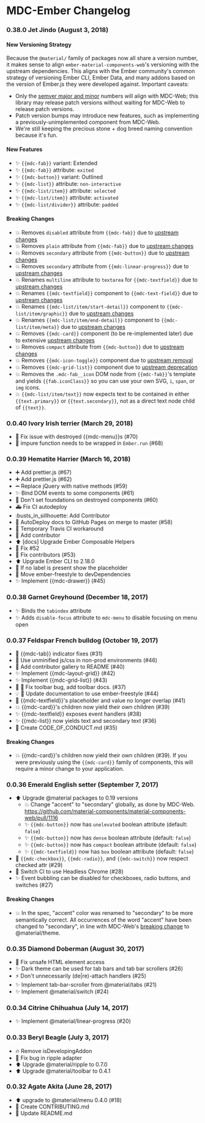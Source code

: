 # MDC-Ember Changelog

### 0.38.0 Jet Jindo (August 3, 2018)

#### New Versioning Strategy

Because the `@material/` family of packages now all share a version number, it
makes sense to align `ember-material-components-web`'s versioning with the
upstream dependencies. This aligns with the Ember community's common strategy
of versioning Ember CLI, Ember Data, and many addons based on the version of
Ember.js they were developed against. Important caveats:

- Only the [semver major and minor](https://semver.org/) numbers will align
  with MDC-Web; this library may release patch versions without waiting
  for MDC-Web to release patch versions.
- Patch version bumps may introduce new features, such as implementing a
  previously-unimplemented component from MDC-Web.
- We're still keeping the precious stone + dog breed naming convention
  because it's fun.

#### New Features

- :sparkles: `{{mdc-fab}}` variant: Extended
- :sparkles: `{{mdc-fab}}` attribute: `exited`
- :sparkles: `{{mdc-button}}` variant: Outlined
- :sparkles: `{{mdc-list}}` attribute: `non-interactive`
- :sparkles: `{{mdc-list/item}}` attribute: `selected`
- :sparkles: `{{mdc-list/item}}` attribute: `activated`
- :sparkles: `{{mdc-list/divider}}` attribute: `padded`

#### Breaking Changes

- :boom: Removes `disabled` attribute from `{{mdc-fab}}` due to [upstream changes](https://github.com/material-components/material-components-web/pull/1198)
- :boom: Removes `plain` attribute from `{{mdc-fab}}` due to [upstream changes](https://github.com/material-components/material-components-web/pull/12490)
- :boom: Removes `secondary` attribute from `{{mdc-button}}` due to [upstream changes](https://github.com/material-components/material-components-web/pull/1270)
- :boom: Removes `secondary` attribute from `{{mdc-linear-progress}}` due to [upstream changes](https://github.com/material-components/material-components-web/issues/1541)
- :boom: Renames `multiline` attribute to `textarea` for `{{mdc-textfield}}` due to [upstream changes](https://github.com/material-components/material-components-web/pull/998)
- :boom: Renames `{{mdc-textfield}}` component to `{{mdc-text-field}}` due to [upstream changes](https://github.com/material-components/material-components-web/issues/1485)
- :boom: Renames `{{mdc-list/item/start-detail}}` component to `{{mdc-list/item/graphic}}` due to [upstream changes]()
- :boom: Renames `{{mdc-list/item/end-detail}}` component to `{{mdc-list/item/meta}}` due to [upstream changes]()
- :boom: Removes `{{mdc-card}}` component (to be re-implemented later) due to extensive [upstream changes](https://github.com/material-components/material-components-web/pull/2025)
- :boom: Removes `compact` attribute from `{{mdc-button}}` due to [upstream changes](https://github.com/material-components/material-components-web/pull/2361)
- :boom: Removes `{{mdc-icon-toggle}}` component due to [upstream removal](https://github.com/material-components/material-components-web/pull/2766)
- :boom: Removes `{{mdc-grid-list}}` component due to [upstream deprecation](https://github.com/material-components/material-components-web/pull/2694)
- :boom: Removes the `.mdc-fab__icon` DOM node from `{{mdc-fab}}`'s template and yields `{{fab.iconClass}}` so you can use your own SVG, `i`, `span`, or `img` icons.
- :boom: `{{mdc-list/item/text}}` now expects text to be contained in either `{{text.primary}}` or `{{text.secondary}}`, not as a direct text node child of `{{text}}`.

### 0.0.40 Ivory Irish terrier (March 29, 2018)
- :bug: Fix issue with destroyed {{mdc-menu}}s (#70)
- :bug: impure function needs to be wrapped in `Ember.run` (#68)

### 0.0.39 Hematite Harrier (March 16, 2018)

- :heavy_plus_sign: Add prettier.js (#67)
- :heavy_plus_sign: Add prettier.js (#62)
- :heavy_minus_sign: Replace jQuery with native methods (#59)
- :sparkles: Bind DOM events to some components (#61)
- :bug: Don't set foundations on destroyed components (#60)
- :ambulance: Fix CI autodeploy
- :busts_in_sillhouette: Add Contributor
- :rocket: AutoDeploy docs to GitHub Pages on merge to master (#58)
- :green_heart: Temporary Travis CI workaround
- :busts_in_silhouette: Add contributor
- :arrow_up: [docs] Upgrade Ember Composable Helpers
- :bug: Fix #52
- :memo: Fix contributors (#53)
- :arrow_up: Upgrade Ember CLI to 2.18.0
- :bug: If no label is present show the placeholder
- :bug: Move ember-freestyle to devDependencies
- :sparkles: Implement {{mdc-drawer}}  (#45)

### 0.0.38 Garnet Greyhound (December 18, 2017)

- :sparkles: Binds the `tabindex` attribute
- :sparkles: Adds `disable-focus` attribute to `mdc-menu` to disable focusing on menu open

### 0.0.37 Feldspar French bulldog (October 19, 2017)

- :bug: {{mdc-tab}} indicator fixes (#31)
- :wrench: Use unminified js/css in non-prod environments (#46)
- :memo: Add contributor gallery to README (#40)
- :sparkles: Implement {{mdc-layout-grid}} (#42)
- :sparkles: Implement {{mdc-grid-list}} (#43)
- :bug: :memo: Fix toolbar bug, add toolbar docs. (#37)
- :bulb: :memo: Update documentation to use ember-freestyle (#44)
- :bug: {{mdc-textfield}}'s placeholder and value no longer overlap (#41)
- :boom: {{mdc-card}}'s children now yield their own children (#39)
- :sparkles: {{mdc-textfield}} exposes event handlers (#38)
- :sparkles: {{mdc-list}} now yields text and secondary text (#36)
- :memo: Create CODE_OF_CONDUCT.md (#35)

#### Breaking Changes

- :boom: {{mdc-card}}'s children now yield their own children (#39).
  If you were previously using the `{{mdc-card}}` family of components,
  this will require a minor change to your application.


### 0.0.36 Emerald English setter (September 7, 2017)

- :arrow_up: Upgrade @material packages to 0.19 versions
    - :boom: Change "accent" to "secondary" globally, as done by MDC-Web.
      https://github.com/material-components/material-components-web/pull/1116
    - :sparkles: `{{mdc-button}}` now has `unelevated` boolean attribute (default: `false`)
    - :sparkles: `{{mdc-button}}` now has `dense` boolean attribute (default: `false`)
    - :sparkles: `{{mdc-button}}` now has `compact` boolean attribute (default: `false`)
    - :sparkles: `{{mdc-textfield}}` now has `box` boolean attribute (default: `false`)
- :bug: `{{mdc-checkbox}}`, `{{mdc-radio}}`, and `{{mdc-switch}}` now respect checked attr (#29)
- :green_heart: Switch CI to use Headless Chrome (#28)
- :sparkles: Event bubbling can be disabled for checkboxes, radio buttons, and switches (#27)

#### Breaking Changes
- :boom: In the spec, "accent" color was renamed to "secondary" to be more
  semantically correct. All occurrences of the word "accent" have been
  changed to "secondary", in line with MDC-Web's [breaking
  change](https://github.com/material-components/material-components-web/pull/1116)
  to @material/theme.

### 0.0.35 Diamond Doberman (August 30, 2017)

- :bug: Fix unsafe HTML element access
- :sparkles: Dark theme can be used for tab bars and tab bar scrollers (#26)
- :zap: Don't unnecessarily (de|re)-attach handlers (#25)
- :sparkles: Implement tab-bar-scroller from @material/tabs (#21)
- :sparkles: Implement @material/switch (#24)

### 0.0.34 Citrine Chihuahua (July 14, 2017)

- :sparkles: Implement @material/linear-progress (#20)

### 0.0.33 Beryl Beagle (July 3, 2017)

- :fire: Remove isDevelopingAddon
- :bug: Fix bug in ripple adapter
- :arrow_up: Upgrade @material/ripple to 0.7.0
- :arrow_up: Upgrade @material/toolbar to 0.4.1

### 0.0.32 Agate Akita (June 28, 2017)

- :arrow_up: upgrade to @material/menu 0.4.0 (#18)
- :memo: Create CONTRIBUTING.md
- :memo: Update README.md

